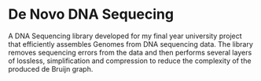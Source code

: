 # De Novo DNA Sequecing
A DNA Sequencing library developed for my final year university project that efficiently assembles Genomes from DNA sequencing data. The library removes sequencing errors from the data and then performs several layers of lossless, simplification and compression to reduce the complexity of the produced de Bruijn graph.
